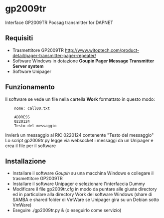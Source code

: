 # gp2009tr
Interface GP2009TR Pocsag transmitter for DAPNET

## Requisiti
- Trasmettitore GP2009TR http://www.witoptech.com/product-detail/pager-transmitter-pager-repeater/
- Software Windows in dotazione **Goupin Pager Message Transmitter Server system**
- Software Unipager 

## Funzionamento
Il software se vede un file nella cartella __Work__ formattato in questo modo:

 
        nome: call00.txt
        
        ADDRESS
        0220124
        Testo del messaggio

Invierà un messaggio al RIC 0220124 contenente "Testo del messaggio"  
Lo script gp2009tr.py legge via websocket i messaggi da un Unipager e crea il file per il software

## Installazione 
- Installare il software _Goupin_ su una macchina Windows e collegare il trasmettitore GP2009TR
- Installare il software Unipager e selezionare l'interfaccia Dummy
- Modificare il file gp2009tr.cfg in modo da puntare alle giuste directory ed in particolare alla directory Work del
software Windows (share di SAMBA e shared folder di VmWare se Unipager gira su un Debian sotto VmWare)
- Eseguire ./gp2009tr.py & (o eseguirlo come servizio)
